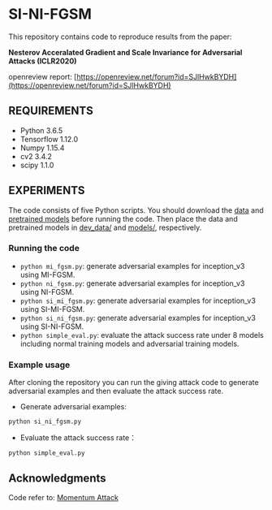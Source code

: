 # SI-NI-FGSM
This repository contains code to reproduce results from the paper:

**Nesterov Acceralated Gradient and Scale Invariance for Adversarial Attacks (ICLR2020)**

openreview report: [https://openreview.net/forum?id=SJlHwkBYDH](https://openreview.net/forum?id=SJlHwkBYDH)

## REQUIREMENTS

- Python 3.6.5
- Tensorflow 1.12.0 
- Numpy 1.15.4 
- cv2 3.4.2
- scipy 1.1.0

## EXPERIMENTS

The code consists of five Python scripts. You should download the [data](https://drive.google.com/open?id=1CfobY6i8BfqfWPHL31FKFDipNjqWwAhS) and [pretrained models](https://drive.google.com/open?id=10cFNVEhLpCatwECA6SPB-2g0q5zZyfaw) before running the code. Then place the data and pretrained models in [dev_data/](dev_data) and [models/](models), respectively.

### Running the code

- `python mi_fgsm.py`:  generate adversarial examples for inception_v3 using MI-FGSM.
- `python ni_fgsm.py`:  generate adversarial examples for inception_v3 using NI-FGSM.
- `python si_mi_fgsm.py`:  generate adversarial examples for inception_v3 using SI-MI-FGSM.
- `python si_ni_fgsm.py`:  generate adversarial examples for inception_v3 using SI-NI-FGSM.
- `python simple_eval.py`:  evaluate the attack success rate under 8 models including normal training models and adversarial training models.

### Example usage

After cloning the repository you can run the giving attack code to generate adversarial examples and then evaluate the attack success rate.

- Generate adversarial examples:

```
python si_ni_fgsm.py
```

- Evaluate the attack success rate：

```
python simple_eval.py
```

## Acknowledgments

Code refer to: [Momentum Attack](https://github.com/dongyp13/Non-Targeted-Adversarial-Attacks)


